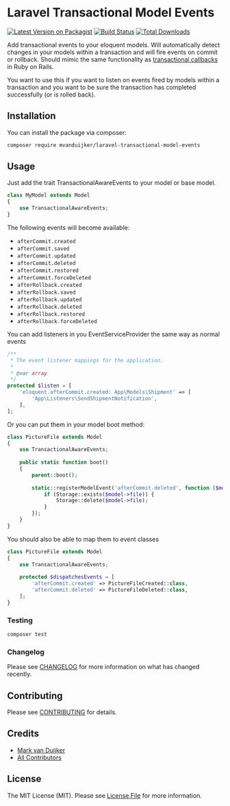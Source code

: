 # Laravel Transactional Model Events

[![Latest Version on Packagist](https://img.shields.io/packagist/v/mvanduijker/laravel-transactional-model-events.svg?style=flat-square)](https://packagist.org/packages/mvanduijker/laravel-transactional-model-events)
[![Build Status](https://img.shields.io/travis/mvanduijker/laravel-transactional-model-events/master.svg?style=flat-square)](https://travis-ci.org/mvanduijker/laravel-transactional-model-events)
[![Total Downloads](https://img.shields.io/packagist/dt/mvanduijker/laravel-transactional-model-events.svg?style=flat-square)](https://packagist.org/packages/mvanduijker/laravel-transactional-model-events)


Add transactional events to your eloquent models. Will automatically detect changes in your models within a transaction 
and will fire events on commit or rollback. Should mimic the same functionality as 
[transactional callbacks](https://guides.rubyonrails.org/active_record_callbacks.html#transaction-callbacks) in Ruby on 
Rails.

You want to use this if you want to listen on events fired by models within a transaction and you want to be sure the transaction has completed successfully (or is rolled back).


## Installation

You can install the package via composer:

```bash
composer require mvanduijker/laravel-transactional-model-events
```

## Usage

Just add the trait TransactionalAwareEvents to your model or base model.

```php
class MyModel extends Model
{
    use TransactionalAwareEvents;
}
```

The following events will become available:

* `afterCommit.created`
* `afterCommit.saved`
* `afterCommit.updated`
* `afterCommit.deleted`
* `afterCommit.restored`
* `afterCommit.forceDeleted`
* `afterRollback.created`
* `afterRollback.saved`
* `afterRollback.updated`
* `afterRollback.deleted`
* `afterRollback.restored`
* `afterRollback.forceDeleted`

You can add listeners in you EventServiceProvider the same way as normal events

```php
/**
 * The event listener mappings for the application.
 *
 * @var array
 */
protected $listen = [
    'eloquent.afterCommit.created: App\Models\Shipment' => [
        'App\Listeners\SendShipmentNotification',
    ],
];

```

Or you can put them in your model boot method:

```php
class PictureFile extends Model
{
    use TransactionalAwareEvents;
    
    public static function boot()
    {
        parent::boot();
        
        static::registerModelEvent('afterCommit.deleted', function ($model) {
            if (Storage::exists($model->file)) {
                Storage::delete($model->file);            
            }
        });
    }
}
```

You should also be able to map them to event classes

```php
class PictureFile extends Model
{
    use TransactionalAwareEvents;
    
    protected $dispatchesEvents = [
        'afterCommit.created' => PictureFileCreated::class,
        'afterCommit.deleted' => PictureFileDeleted::class,
    ];
}
```

### Testing

```bash
composer test
```

### Changelog

Please see [CHANGELOG](CHANGELOG.md) for more information on what has changed recently.

## Contributing

Please see [CONTRIBUTING](CONTRIBUTING.md) for details.


## Credits

- [Mark van Duijker](https://github.com/mvanduijker)
- [All Contributors](../../contributors)

## License

The MIT License (MIT). Please see [License File](LICENSE.md) for more information.
